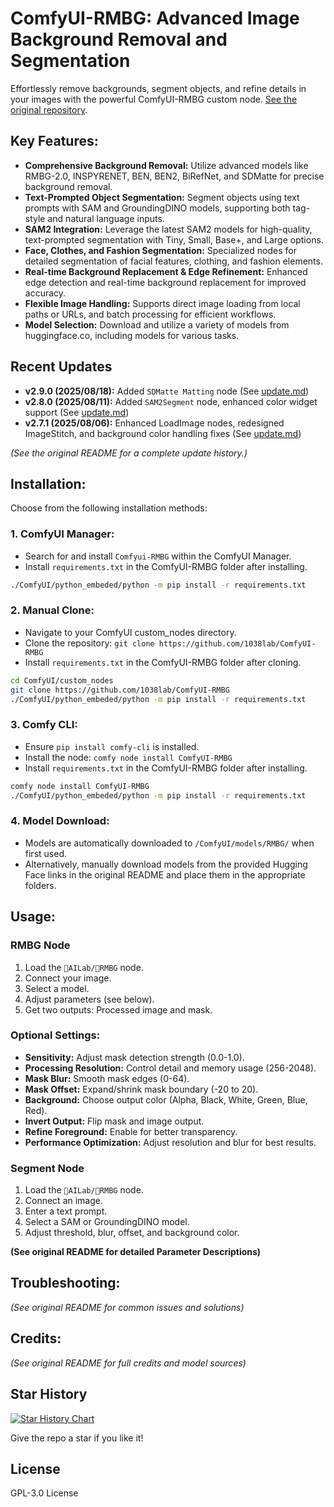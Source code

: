# ComfyUI-RMBG: Advanced Image Background Removal and Segmentation

Effortlessly remove backgrounds, segment objects, and refine details in your images with the powerful ComfyUI-RMBG custom node.  [See the original repository](https://github.com/1038lab/ComfyUI-RMBG).

## Key Features:

*   **Comprehensive Background Removal:**  Utilize advanced models like RMBG-2.0, INSPYRENET, BEN, BEN2, BiRefNet, and SDMatte for precise background removal.
*   **Text-Prompted Object Segmentation:**  Segment objects using text prompts with SAM and GroundingDINO models, supporting both tag-style and natural language inputs.
*   **SAM2 Integration:** Leverage the latest SAM2 models for high-quality, text-prompted segmentation with Tiny, Small, Base+, and Large options.
*   **Face, Clothes, and Fashion Segmentation:** Specialized nodes for detailed segmentation of facial features, clothing, and fashion elements.
*   **Real-time Background Replacement & Edge Refinement:**  Enhanced edge detection and real-time background replacement for improved accuracy.
*   **Flexible Image Handling:** Supports direct image loading from local paths or URLs, and batch processing for efficient workflows.
*   **Model Selection:** Download and utilize a variety of models from huggingface.co, including models for various tasks.

## Recent Updates

*   **v2.9.0 (2025/08/18):** Added `SDMatte Matting` node (See [update.md](https://github.com/1038lab/ComfyUI-RMBG/blob/main/update.md#v290-20250818))
*   **v2.8.0 (2025/08/11):**  Added `SAM2Segment` node, enhanced color widget support (See [update.md](https://github.com/1038lab/ComfyUI-RMBG/blob/main/update.md#v280-20250811))
*   **v2.7.1 (2025/08/06):** Enhanced LoadImage nodes, redesigned ImageStitch, and background color handling fixes (See [update.md](https://github.com/1038lab/ComfyUI-RMBG/blob/main/update.md#v271-20250806))

*(See the original README for a complete update history.)*

## Installation:

Choose from the following installation methods:

### 1. ComfyUI Manager:

*   Search for and install `Comfyui-RMBG` within the ComfyUI Manager.
*   Install `requirements.txt` in the ComfyUI-RMBG folder after installing.

```bash
./ComfyUI/python_embeded/python -m pip install -r requirements.txt
```

### 2. Manual Clone:

*   Navigate to your ComfyUI custom_nodes directory.
*   Clone the repository: `git clone https://github.com/1038lab/ComfyUI-RMBG`
*   Install `requirements.txt` in the ComfyUI-RMBG folder after cloning.

```bash
cd ComfyUI/custom_nodes
git clone https://github.com/1038lab/ComfyUI-RMBG
./ComfyUI/python_embeded/python -m pip install -r requirements.txt
```

### 3. Comfy CLI:

*   Ensure `pip install comfy-cli` is installed.
*   Install the node: `comfy node install ComfyUI-RMBG`
*   Install `requirements.txt` in the ComfyUI-RMBG folder after installing.

```bash
comfy node install ComfyUI-RMBG
./ComfyUI/python_embeded/python -m pip install -r requirements.txt
```

### 4. Model Download:

*   Models are automatically downloaded to `/ComfyUI/models/RMBG/` when first used.
*   Alternatively, manually download models from the provided Hugging Face links in the original README and place them in the appropriate folders.

## Usage:

### RMBG Node

1.  Load the `🧪AILab/🧽RMBG` node.
2.  Connect your image.
3.  Select a model.
4.  Adjust parameters (see below).
5.  Get two outputs:  Processed image and mask.

### Optional Settings:

*   **Sensitivity:** Adjust mask detection strength (0.0-1.0).
*   **Processing Resolution:** Control detail and memory usage (256-2048).
*   **Mask Blur:** Smooth mask edges (0-64).
*   **Mask Offset:** Expand/shrink mask boundary (-20 to 20).
*   **Background:** Choose output color (Alpha, Black, White, Green, Blue, Red).
*   **Invert Output:** Flip mask and image output.
*   **Refine Foreground:**  Enable for better transparency.
*   **Performance Optimization:**  Adjust resolution and blur for best results.

### Segment Node

1.  Load the `🧪AILab/🧽RMBG` node.
2.  Connect an image.
3.  Enter a text prompt.
4.  Select a SAM or GroundingDINO model.
5.  Adjust threshold, blur, offset, and background color.

**(See original README for detailed Parameter Descriptions)**

## Troubleshooting:

*(See original README for common issues and solutions)*

## Credits:

*(See original README for full credits and model sources)*

## Star History

<a href="https://www.star-history.com/#1038lab/comfyui-rmbg&Date">
 <picture>
   <source media="(prefers-color-scheme: dark)" srcset="https://api.star-history.com/svg?repos=1038lab/comfyui-rmbg&type=Date&theme=dark" />
   <source media="(prefers-color-scheme: light)" srcset="https://api.star-history.com/svg?repos=1038lab/comfyui-rmbg&type=Date" />
   <img alt="Star History Chart" src="https://api.star-history.com/svg?repos=1038lab/comfyui-rmbg&type=Date" />
 </picture>
</a>

Give the repo a star if you like it!

## License
GPL-3.0 License